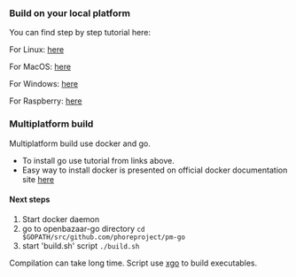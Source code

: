### Build on your local platform
You can find step by step tutorial here:

For Linux: [here](https://github.com/phoreproject/pm-go/blob/master/docs/install-linux.md)

For MacOS: [here](https://github.com/phoreproject/pm-go/blob/master/docs/install-osx.md)

For Windows: [here](https://github.com/phoreproject/pm-go/blob/master/docs/install-windows.md)

For Raspberry: [here](https://github.com/phoreproject/pm-go/blob/master/docs/install-pi3.md)


### Multiplatform build
Multiplatform build use docker and go. 
+ To install go use tutorial from links above.
+ Easy way to install docker is presented on official docker documentation site [here](https://docs.docker.com/install/)

#### Next steps
1. Start docker daemon
2. go to openbazaar-go directory `cd $GOPATH/src/github.com/phoreproject/pm-go`
3. start 'build.sh' script `./build.sh`

Compilation can take long time.
Script use [xgo](https://github.com/karalabe/xgo) to build executables. 